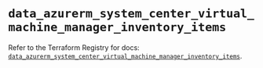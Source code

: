 # `data_azurerm_system_center_virtual_machine_manager_inventory_items`

Refer to the Terraform Registry for docs: [`data_azurerm_system_center_virtual_machine_manager_inventory_items`](https://registry.terraform.io/providers/hashicorp/azurerm/4.5.0/docs/data-sources/system_center_virtual_machine_manager_inventory_items).

